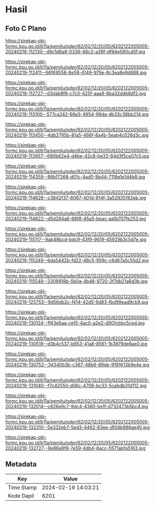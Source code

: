 # Hasil

## Foto C Plano

https://sirekap-obj-formc.kpu.go.id/b11a/pemilu/pdpr/62/02/12/20/05/6202122005005-20240219-112130--d9c1d8a8-0336-48c2-a39f-df94e580cd5f.jpg

https://sirekap-obj-formc.kpu.go.id/b11a/pemilu/pdpr/62/02/12/20/05/6202122005005-20240219-112411--66f69558-8e58-4149-979e-8c3ea8e9d688.jpg

https://sirekap-obj-formc.kpu.go.id/b11a/pemilu/pdpr/62/02/12/20/05/6202122005005-20240219-112727--d3dab8f8-c7c0-425f-aaa9-8ba32ddb8df2.jpg

https://sirekap-obj-formc.kpu.go.id/b11a/pemilu/pdpr/62/02/12/20/05/6202122005005-20240219-113100--577ca242-66e5-4954-99da-db33c38bb214.jpg

https://sirekap-obj-formc.kpu.go.id/b11a/pemilu/pdpr/62/02/12/20/05/6202122005005-20240219-113450--4db2795b-81a5-466f-8a4b-5eab4c026d3c.jpg

https://sirekap-obj-formc.kpu.go.id/b11a/pemilu/pdpr/62/02/12/20/05/6202122005005-20240219-113957--690b62e4-d4be-42c8-be33-84d3f5ce07c5.jpg

https://sirekap-obj-formc.kpu.go.id/b11a/pemilu/pdpr/62/02/12/20/05/6202122005005-20240219-114359--88b17268-d01c-4ad0-8b44-7118e1e1d4b8.jpg

https://sirekap-obj-formc.kpu.go.id/b11a/pemilu/pdpr/62/02/12/20/05/6202122005005-20240219-114626--c3842f37-6067-401d-914f-3a52935192eb.jpg

https://sirekap-obj-formc.kpu.go.id/b11a/pemilu/pdpr/62/02/12/20/05/6202122005005-20240219-114822--d5d284a6-68f8-45a5-beac-aa1b707fe253.jpg

https://sirekap-obj-formc.kpu.go.id/b11a/pemilu/pdpr/62/02/12/20/05/6202122005005-20240219-115117--9ab48bcd-bdc9-43f9-9619-45929b3c5d7e.jpg

https://sirekap-obj-formc.kpu.go.id/b11a/pemilu/pdpr/62/02/12/20/05/6202122005005-20240219-115349--6da5442b-fd22-48c5-959c-c6d67a5c55d2.jpg

https://sirekap-obj-formc.kpu.go.id/b11a/pemilu/pdpr/62/02/12/20/05/6202122005005-20240219-115548--3309918b-5b0a-4b46-9720-2f7db21a6d3b.jpg

https://sirekap-obj-formc.kpu.go.id/b11a/pemilu/pdpr/62/02/12/20/05/6202122005005-20240219-125753--9d56db2c-f414-42d5-9d83-fbd99ead9cb9.jpg

https://sirekap-obj-formc.kpu.go.id/b11a/pemilu/pdpr/62/02/12/20/05/6202122005005-20240219-130124--ff43e5aa-ce15-4ac0-a2e2-d901cbbc5ced.jpg

https://sirekap-obj-formc.kpu.go.id/b11a/pemilu/pdpr/62/02/12/20/05/6202122005005-20240219-130519--d3b4c537-b653-41a8-8561-1b3979de6ae0.jpg

https://sirekap-obj-formc.kpu.go.id/b11a/pemilu/pdpr/62/02/12/20/05/6202122005005-20240219-130752--34340b3b-c367-48b6-89de-9191613b9e4e.jpg

https://sirekap-obj-formc.kpu.go.id/b11a/pemilu/pdpr/62/02/12/20/05/6202122005005-20240219-131040--f7c42550-d06c-4708-bc33-5cabdb31d112.jpg

https://sirekap-obj-formc.kpu.go.id/b11a/pemilu/pdpr/62/02/12/20/05/6202122005005-20240219-132014--c826e9c7-9dc4-4380-be1f-d732473b5bc4.jpg

https://sirekap-obj-formc.kpu.go.id/b11a/pemilu/pdpr/62/02/12/20/05/6202122005005-20240219-132310--5e332eb7-5ed3-4462-83ee-df04b886ae40.jpg

https://sirekap-obj-formc.kpu.go.id/b11a/pemilu/pdpr/62/02/12/20/05/6202122005005-20240219-132727--9e86a9f8-7e59-4db4-8acc-5571abfa5163.jpg


## Metadata

| Key        | Value               |
| ---------- | ------------------- |
| Time Stamp | 2024-02-19 14:03:21 |
| Kode Dapil | 6201                |



